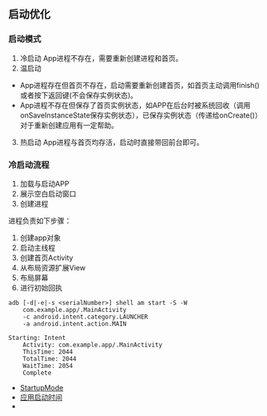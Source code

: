 ## 启动优化

### 启动模式
1. 冷启动
App进程不存在，需要重新创建进程和首页。
2. 温启动
  - App进程存在但首页不存在，启动需要重新创建首页，如首页主动调用finish()或者按下返回键(不会保存实例状态)。
  - App进程不存在但保存了首页实例状态，如APP在后台时被系统回收（调用onSaveInstanceState保存实例状态），已保存实例状态（传递给onCreate()）对于重新创建应用有一定帮助。
3. 热启动
App进程与首页均存活，启动时直接带回前台即可。


### 冷启动流程
1. 加载与启动APP
2. 展示空白启动窗口
3. 创建进程

进程负责如下步骤：
1. 创建app对象
2. 启动主线程
3. 创建首页Activity
4. 从布局资源扩展View
5. 布局屏幕
6. 进行初始回执

```
adb [-d|-e|-s <serialNumber>] shell am start -S -W
    com.example.app/.MainActivity
    -c android.intent.category.LAUNCHER
    -a android.intent.action.MAIN

Starting: Intent
    Activity: com.example.app/.MainActivity
    ThisTime: 2044
    TotalTime: 2044
    WaitTime: 2054
    Complete
```
















- [StartupMode](https://developer.android.com/reference/kotlin/androidx/benchmark/macro/StartupMode)
- [应用启动时间](https://developer.android.com/topic/performance/vitals/launch-time#cold)
- [](https://developer.android.com/guide/components/activities/activity-lifecycle#instance-state)
